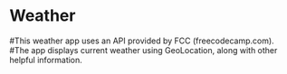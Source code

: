 # Weather

#This weather app uses an API provided by FCC (freecodecamp.com).
#The app displays current weather using GeoLocation, along with other helpful information. 
